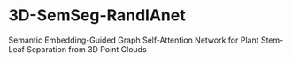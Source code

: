# 3D-SemSeg-RandlAnet
Semantic Embedding-Guided Graph Self-Attention Network for Plant Stem-Leaf Separation from 3D Point Clouds

